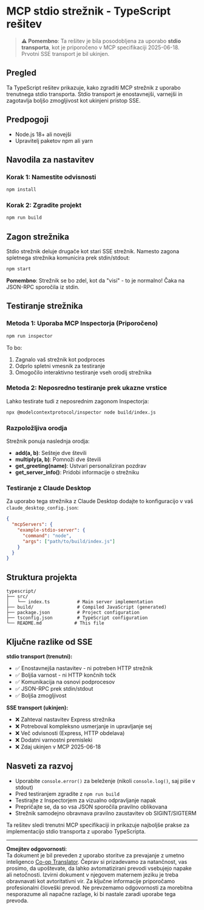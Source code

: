 <!--
CO_OP_TRANSLATOR_METADATA:
{
  "original_hash": "9d799c4a30a8383e0a74af9153262972",
  "translation_date": "2025-08-26T20:14:32+00:00",
  "source_file": "03-GettingStarted/05-stdio-server/solution/typescript/README.md",
  "language_code": "sl"
}
-->
# MCP stdio strežnik - TypeScript rešitev

> **⚠️ Pomembno**: Ta rešitev je bila posodobljena za uporabo **stdio transporta**, kot je priporočeno v MCP specifikaciji 2025-06-18. Prvotni SSE transport je bil ukinjen.

## Pregled

Ta TypeScript rešitev prikazuje, kako zgraditi MCP strežnik z uporabo trenutnega stdio transporta. Stdio transport je enostavnejši, varnejši in zagotavlja boljšo zmogljivost kot ukinjeni pristop SSE.

## Predpogoji

- Node.js 18+ ali novejši
- Upravitelj paketov npm ali yarn

## Navodila za nastavitev

### Korak 1: Namestite odvisnosti

```bash
npm install
```

### Korak 2: Zgradite projekt

```bash
npm run build
```

## Zagon strežnika

Stdio strežnik deluje drugače kot stari SSE strežnik. Namesto zagona spletnega strežnika komunicira prek stdin/stdout:

```bash
npm start
```

**Pomembno**: Strežnik se bo zdel, kot da "visi" - to je normalno! Čaka na JSON-RPC sporočila iz stdin.

## Testiranje strežnika

### Metoda 1: Uporaba MCP Inspectorja (Priporočeno)

```bash
npm run inspector
```

To bo:
1. Zagnalo vaš strežnik kot podproces
2. Odprlo spletni vmesnik za testiranje
3. Omogočilo interaktivno testiranje vseh orodij strežnika

### Metoda 2: Neposredno testiranje prek ukazne vrstice

Lahko testirate tudi z neposrednim zagonom Inspectorja:

```bash
npx @modelcontextprotocol/inspector node build/index.js
```

### Razpoložljiva orodja

Strežnik ponuja naslednja orodja:

- **add(a, b)**: Sešteje dve števili
- **multiply(a, b)**: Pomnoži dve števili  
- **get_greeting(name)**: Ustvari personaliziran pozdrav
- **get_server_info()**: Pridobi informacije o strežniku

### Testiranje z Claude Desktop

Za uporabo tega strežnika z Claude Desktop dodajte to konfiguracijo v vaš `claude_desktop_config.json`:

```json
{
  "mcpServers": {
    "example-stdio-server": {
      "command": "node",
      "args": ["path/to/build/index.js"]
    }
  }
}
```

## Struktura projekta

```
typescript/
├── src/
│   └── index.ts          # Main server implementation
├── build/                # Compiled JavaScript (generated)
├── package.json          # Project configuration
├── tsconfig.json         # TypeScript configuration
└── README.md            # This file
```

## Ključne razlike od SSE

**stdio transport (trenutni):**
- ✅ Enostavnejša nastavitev - ni potreben HTTP strežnik
- ✅ Boljša varnost - ni HTTP končnih točk
- ✅ Komunikacija na osnovi podprocesov
- ✅ JSON-RPC prek stdin/stdout
- ✅ Boljša zmogljivost

**SSE transport (ukinjen):**
- ❌ Zahteval nastavitev Express strežnika
- ❌ Potreboval kompleksno usmerjanje in upravljanje sej
- ❌ Več odvisnosti (Express, HTTP obdelava)
- ❌ Dodatni varnostni premisleki
- ❌ Zdaj ukinjen v MCP 2025-06-18

## Nasveti za razvoj

- Uporabite `console.error()` za beleženje (nikoli `console.log()`, saj piše v stdout)
- Pred testiranjem zgradite z `npm run build`
- Testirajte z Inspectorjem za vizualno odpravljanje napak
- Prepričajte se, da so vsa JSON sporočila pravilno oblikovana
- Strežnik samodejno obravnava pravilno zaustavitev ob SIGINT/SIGTERM

Ta rešitev sledi trenutni MCP specifikaciji in prikazuje najboljše prakse za implementacijo stdio transporta z uporabo TypeScripta.

---

**Omejitev odgovornosti**:  
Ta dokument je bil preveden z uporabo storitve za prevajanje z umetno inteligenco [Co-op Translator](https://github.com/Azure/co-op-translator). Čeprav si prizadevamo za natančnost, vas prosimo, da upoštevate, da lahko avtomatizirani prevodi vsebujejo napake ali netočnosti. Izvirni dokument v njegovem maternem jeziku je treba obravnavati kot avtoritativni vir. Za ključne informacije priporočamo profesionalni človeški prevod. Ne prevzemamo odgovornosti za morebitna nesporazume ali napačne razlage, ki bi nastale zaradi uporabe tega prevoda.